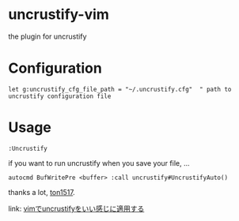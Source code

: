 uncrustify-vim
==============

the plugin for uncrustify

# Configuration

````
let g:uncrustify_cfg_file_path = "~/.uncrustify.cfg"  " path to uncrustify configuration file
````

# Usage

```
:Uncrustify
```

if you want to run uncrustify when you save your file, ...

```
autocmd BufWritePre <buffer> :call uncrustify#UncrustifyAuto()
```

thanks a lot, [ton1517](http://qiita.com/ton1517).

link: [vimでuncrustifyをいい感じに適用する](http://qiita.com/ton1517/items/c864ea2f51b19aa120b6)
